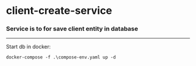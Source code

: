 # client-create-service

### Service is to for save client entity in database

---

Start db in docker:
    
    docker-compose -f .\compose-env.yaml up -d
